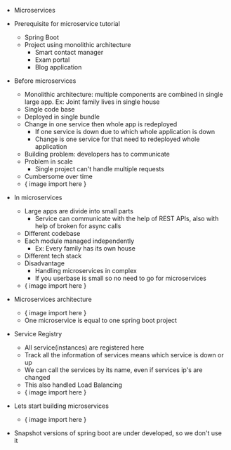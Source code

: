 - Microservices

- Prerequisite for microservice tutorial
    - Spring Boot
    - Project using monolithic architecture
        - Smart contact manager
        - Exam portal
        - Blog application

- Before microservices
    - Monolithic architecture: multiple components are combined in single large app. Ex: Joint family lives in single house
    - Single code base
    - Deployed in single bundle
    - Change in one service then whole app is redeployed
        - If one service is down due to which whole application is down
        - Change is one service for that need to redeployed whole application
    - Building problem: developers has to communicate
    - Problem in scale
        - Single project can't handle multiple requests
    - Cumbersome over time
    - { image import here }

- In microservices
    - Large apps are divide into small parts
        - Service can communicate with the help of REST APIs, also with help of broken for async calls
    - Different codebase
    - Each module managed independently
        - Ex: Every family has its own house
    - Different tech stack
    - Disadvantage
        - Handling microservices in complex
        - If you userbase is small so no need to go for microservices
    - { image import here }

- Microservices architecture
    - { image import here }
    - One microservice is equal to one spring boot project

- Service Registry
    - All service(instances) are registered here
    - Track all the information of services means which service is down or up
    - We can call the services by its name, even if services ip's are changed
    - This also handled Load Balancing
    - { image import here }

- Lets start building microservices
    - { image import here }

* Snapshot versions of spring boot are under developed, so we don't use it

    
    